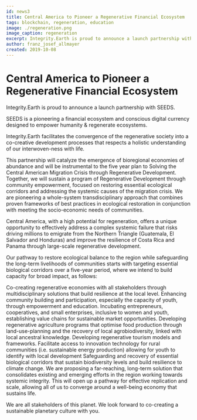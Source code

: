 ```yaml
---
id: news3
title: Central America to Pioneer a Regenerative Financial Ecosystem
tags: blockchain, regeneration, education
image: ./regeneration.png
image_caption: regeneration
excerpt: Integrity.Earth is proud to announce a launch partnership with SEEDS.
author: franz_josef_allmayer
created: 2019-10-08
---
```



# Central America to Pioneer a Regenerative Financial Ecosystem

Integrity.Earth is proud to announce a launch partnership with SEEDS.

SEEDS is a pioneering a financial ecosystem and conscious digital currency designed to empower humanity & regenerate ecosystems.

Integrity.Earth facilitates the convergence of the regenerative society into a co-creative development processes that respects a holistic understanding of our interwoven-ness with life.

This partnership will catalyze the emergence of bioregional economies of abundance and will be instrumental to the five year plan to Solving
the Central American Migration Crisis through Regenerative Development.
Together, we will sustain a program of Regenerative Development through community empowerment, focused on restoring essential ecological corridors and addressing the systemic causes of the migration crisis. We are pioneering a whole-system transdisciplinary approach that combines proven frameworks of best practices in ecological restoration in conjunction with meeting the socio-economic needs of communities.

Central America, with a high potential for regeneration, offers a unique opportunity to effectively address a complex systemic failure that risks driving millions to emigrate from the Northern Triangle (Guatemala, El Salvador and Honduras) and improve the resilience of Costa Rica and Panama through large-scale regenerative development.

Our pathway to restore ecological balance to the region while safeguarding the long-term livelihoods of communities starts with targeting essential biological corridors over a five-year period, where we intend to build capacity for broad impact, as follows:

Co-creating regenerative economies with all stakeholders through multidisciplinary solutions that build resilience at the local level.
Enhancing community building and participation, especially the capacity of youth, through empowerment and education.
Incubating entrepreneurs, cooperatives, and small enterprises, inclusive to women and youth, establishing value chains for sustainable market opportunities.
Developing regenerative agriculture programs that optimise food production through land-use-planning and the recovery of local agrobiodiversity, linked with local ancestral knowledge.
Developing regenerative tourism models and frameworks.
Facilitate access to innovation technology for rural communities (i.e. sustainable energy production) allowing for youth to identify with local development
Safeguarding and recovery of essential biological corridors that sustain biodiversity levels and build resilience to climate change.
We are proposing a far-reaching, long-term solution that consolidates existing and emerging efforts in the region working towards systemic integrity. This will open up a pathway for effective replication and scale, allowing all of us to converge around a well-being economy that sustains life.

We are all stakeholders of this planet. We look forward to co-creating a sustainable planetary culture with you.
